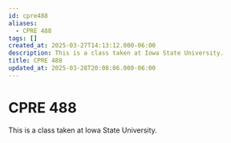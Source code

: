 ```yaml
---
id: cpre488
aliases:
  - CPRE 488
tags: []
created_at: 2025-03-27T14:13:12.000-06:00
description: This is a class taken at Iowa State University.
title: CPRE 488
updated_at: 2025-03-28T20:08:06.000-06:00
---
```


# CPRE 488

This is a class taken at Iowa State University.
